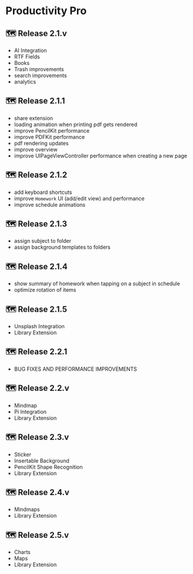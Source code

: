 # Productivity Pro

## 🗺️ Release 2.1.v
- AI Integration
- RTF Fields
- Books
- Trash improvements 
- search improvements
- analytics  

## 🗺️ Release 2.1.1
- share extension
- loading animation when printing pdf gets rendered 
- improve PencilKit performance 
- improve PDFKit performance
- pdf rendering updates
- improve overview 
- improve UIPageViewController performance when creating a new page 

## 🗺️ Release 2.1.2
- add keyboard shortcuts
- improve `Homework` UI (add/edit view) and performance
- improve schedule animations 

## 🗺️ Release 2.1.3
- assign subject to folder
- assign background templates to folders 

## 🗺️ Release 2.1.4
- show summary of homework when tapping on a subject in schedule 
- optimize rotation of items 

## 🗺️ Release 2.1.5
- Unsplash Integration 
- Library Extension

## 🗺️ Release 2.2.1
- BUG FIXES AND PERFORMANCE IMPROVEMENTS

## 🗺️ Release 2.2.v
- Mindmap
- Pi Integration
- Library Extension

## 🗺️ Release 2.3.v
- Sticker
- Insertable Background
- PencilKit Shape Recognition
- Library Extension

## 🗺️ Release 2.4.v
- Mindmaps
- Library Extension

## 🗺️ Release 2.5.v
- Charts
- Maps
- Library Extension
